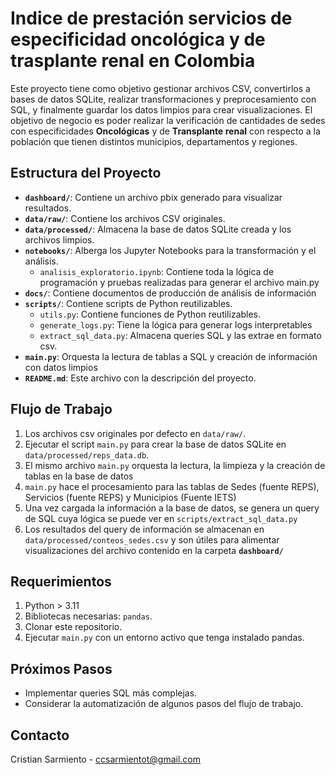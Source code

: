 # Indice de prestación servicios de especificidad oncológica y de trasplante renal en Colombia

Este proyecto tiene como objetivo gestionar archivos CSV, convertirlos a bases de datos SQLite, realizar transformaciones y preprocesamiento con SQL, y finalmente guardar los datos limpios para crear visualizaciones. El objetivo de negocio es poder realizar la verificación de cantidades de sedes con especificidades **Oncológicas** y de **Transplante renal** con respecto a la población que tienen distintos municipios, departamentos y regiones.

## Estructura del Proyecto

-   **`dashboard/`**: Contiene un archivo pbix generado para visualizar resultados.
-   **`data/raw/`**: Contiene los archivos CSV originales.
-   **`data/processed/`**: Almacena la base de datos SQLite creada y los archivos limpios.
-   **`notebooks/`**: Alberga los Jupyter Notebooks para la transformación y el análisis.
    -   `analisis_exploratorio.ipynb`: Contiene toda la lógica de programación y pruebas realizadas para generar el archivo main.py
-   **`docs/`**: Contiene documentos de producción de análisis de información
-   **`scripts/`**: Contiene scripts de Python reutilizables.
    -   `utils.py`: Contiene funciones de Python reutilizables.
    -   `generate_logs.py`: Tiene la lógica para generar logs interpretables
    -   `extract_sql_data.py`: Almacena queries SQL y las extrae en formato csv.
-   **`main.py`**: Orquesta la lectura de tablas a SQL y creación de información con datos limpios
-   **`README.md`**: Este archivo con la descripción del proyecto.

## Flujo de Trabajo

1.  Los archivos csv originales por defecto en `data/raw/`.
2.  Ejecutar el script `main.py` para crear la base de datos SQLite en `data/processed/reps_data.db`.
3.  El mismo archivo `main.py` orquesta la lectura, la limpieza y la creación de tablas en la base de datos
4.  `main.py` hace el procesamiento para las tablas de Sedes (fuente REPS), Servicios (fuente REPS) y Municipios (Fuente IETS)
5.  Una vez cargada la información a la base de datos, se genera un query de SQL cuya lógica se puede ver en `scripts/extract_sql_data.py`
6.  Los resultados del query de información se almacenan en `data/processed/conteos_sedes.csv` y son útiles para alimentar visualizaciones del archivo contenido en la carpeta **`dashboard/`**

## Requerimientos

1.  Python > 3.11
2.  Bibliotecas necesarias: `pandas`.
3.  Clonar este repositorio.
5.  Ejecutar `main.py` con un entorno activo que tenga instalado pandas.

## Próximos Pasos

-   Implementar queries SQL más complejas.
-   Considerar la automatización de algunos pasos del flujo de trabajo.

## Contacto

Cristian Sarmiento - ccsarmientot@gmail.com